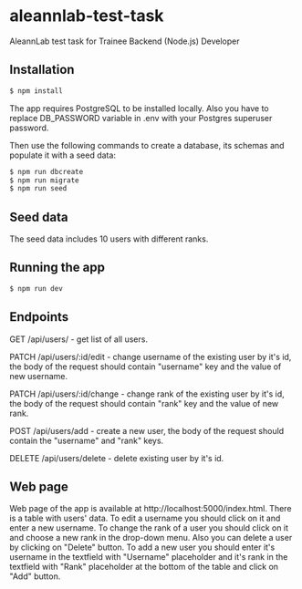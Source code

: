 # aleannlab-test-task
AleannLab test task for Trainee Backend (Node.js) Developer

## Installation

```bash
$ npm install
```
The app requires PostgreSQL to be installed locally. Also you have to replace DB_PASSWORD variable in .env with your Postgres superuser password.

Then use the following commands to create a database, its schemas and populate it with a seed data:

```bash
$ npm run dbcreate
$ npm run migrate
$ npm run seed
```

## Seed data

The seed data includes 10 users with different ranks.

## Running the app

```bash
$ npm run dev
```

## Endpoints

GET /api/users/ - get list of all users.

PATCH /api/users/:id/edit - change username of the existing user by it's id, the body of the request should contain "username" key and the value of new username.

PATCH /api/users/:id/change - change rank of the existing user by it's id, the body of the request should contain "rank" key and the value of new rank.

POST /api/users/add - create a new user, the body of the request should contain the "username" and "rank" keys.

DELETE /api/users/delete - delete existing user by it's id.

## Web page

Web page of the app is available at http://localhost:5000/index.html. 
There is a table with users' data. To edit a username you should click on it and enter a new username. To change the rank of a user you should click on it and choose a new rank in the drop-down menu. Also you can delete a user by clicking on "Delete" button.
To add a new user you should enter it's username in the textfield with "Username" placeholder and it's rank in the textfield with "Rank" placeholder at the bottom of the table and click on "Add" button.
